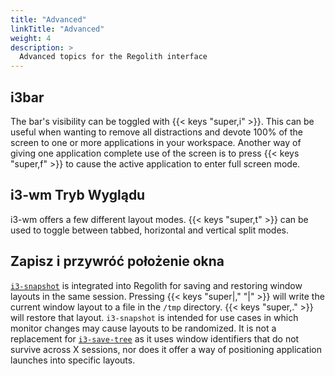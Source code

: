 ```yaml
---
title: "Advanced"
linkTitle: "Advanced"
weight: 4
description: >
  Advanced topics for the Regolith interface
---
```


## i3bar

The bar's visibility can be toggled with {{< keys "super,i" >}}. This can be useful when wanting to remove all distractions and devote 100% of the screen to one or more applications in your workspace. Another way of giving one application complete use of the screen is to press {{< keys "super,f" >}} to cause the active application to enter full screen mode.

## i3-wm Tryb Wyglądu

i3-wm offers a few different layout modes. {{< keys "super,t" >}} can be used to toggle between tabbed, horizontal and vertical split modes.

## Zapisz i przywróć położenie okna

[`i3-snapshot`](https://github.com/regolith-linux/i3-snapshot) is integrated into Regolith for saving and restoring window layouts in the same session. Pressing {{< keys "super|," "|" >}} will write the current window layout to a file in the `/tmp` directory. {{< keys "super,." >}} will restore that layout. `i3-snapshot` is intended for use cases in which monitor changes may cause layouts to be randomized. It is not a replacement for [`i3-save-tree`](https://i3wm.org/docs/layout-saving.html) as it uses window identifiers that do not survive across X sessions, nor does it offer a way of positioning application launches into specific layouts.
